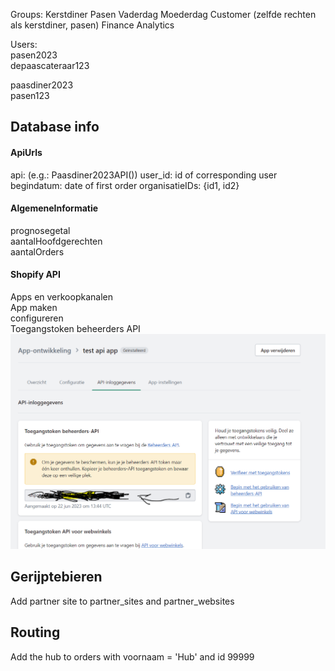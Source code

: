 Groups:
Kerstdiner
Pasen
Vaderdag
Moederdag
Customer (zelfde rechten als kerstdiner, pasen)
Finance
Analytics


Users: <br>
pasen2023 <br>
depaascateraar123

paasdiner2023 <br>
pasen123 <br>
## Database info
#### ApiUrls
api: <className> (e.g.: Paasdiner2023API())
user_id: id of corresponding user
begindatum: date of first order
organisatieIDs: {id1, id2}

#### AlgemeneInformatie
prognosegetal <br>
aantalHoofdgerechten <br>
aantalOrders


#### Shopify API
Apps en verkoopkanalen <br>
App maken <br>
configureren <br>
Toegangstoken beheerders API <br>
![img.png](img.png)


## Gerijptebieren
Add partner site to partner_sites and partner_websites

## Routing
Add the hub to orders with voornaam = 'Hub' and id 99999